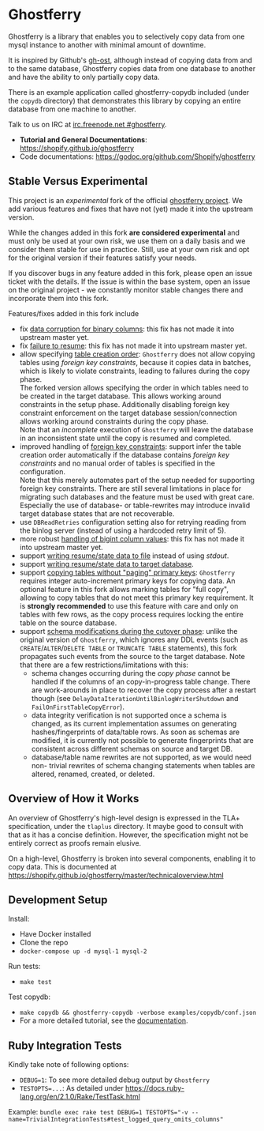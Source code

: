 Ghostferry
==========

Ghostferry is a library that enables you to selectively copy data from one mysql instance to another with minimal amount of downtime.

It is inspired by Github's [gh-ost](https://github.com/github/gh-ost),
although instead of copying data from and to the same database, Ghostferry
copies data from one database to another and have the ability to only
partially copy data.

There is an example application called ghostferry-copydb included (under the
`copydb` directory) that demonstrates this library by copying an entire
database from one machine to another.

Talk to us on IRC at [irc.freenode.net #ghostferry](https://webchat.freenode.net/?channels=#ghostferry).

- **Tutorial and General Documentations**: https://shopify.github.io/ghostferry
- Code documentations: https://godoc.org/github.com/Shopify/ghostferry

Stable Versus Experimental
--------------------------

This project is an *experimental* fork of the official
[ghostferry project](https://github.com/Shopify/ghostferry). We add various
features and fixes that have not (yet) made it into the upstream version.

While the changes added in this fork **are considered experimental** and must
only be used at your own risk, we use them on a daily basis and we consider
them stable for use in practice. Still, use at your own risk and opt for the original version if their features satisfy your needs.

If you discover bugs in any feature added in this fork, please open an issue
ticket with the details. If the issue is within the base system, open an issue
on the original project - we constantly monitor stable changes there and
incorporate them into this fork.

Features/fixes added in this fork include

- fix [data corruption for binary columns](https://github.com/Shopify/ghostferry/issues/157):
  this fix has not made it into upstream master yet.
- fix [failure to resume](https://github.com/Shopify/ghostferry/issues/156):
  this fix has not made it into upstream master yet.
- allow specifying [table creation order](https://github.com/Shopify/ghostferry/issues/161):
  `Ghostferry` does not allow copying tables using *foreign key constraints*,
  because it copies data in batches, which is likely to violate constraints,
  leading to failures during the copy phase.  
  The forked version allows specifying the order in which tables need to be
  created in the target database. This allows working around constraints in the
  setup phase. Additionally disabling foreign key constraint enforcement on the
  target database session/connection allows working around constraints during
  the copy phase.  
  Note that an *incomplete* execution of `Ghostferry`  will leave the database in
  an inconsistent state until the copy is resumed and completed.
- improved handling of [foreign key constraints](https://github.com/Shopify/ghostferry/issues/161):
  support infer the table creation order automatically if the database contains
  *foreign key constraints* and no manual order of tables is specified in the
  configuration.  
  Note that this merely automates part of the setup needed for supporting
  foreign key constraints. There are still several limitations in place for
  migrating such databases and the feature must be used with great care.
  Especially the use of database- or table-rewrites may introduce invalid target
  database states that are not recoverable.
- use `DBReadRetries` configuration setting also for retrying reading from the
  binlog server (instead of using a hardcoded retry limit of 5).
- more robust [handling of bigint column values](https://github.com/Shopify/ghostferry/issues/165):
  this fix has not made it into upstream master yet.
- support [writing resume/state data to file](https://github.com/Shopify/ghostferry/issues/163)
  instead of using *stdout*.
- support [writing resume/state data to target database](https://github.com/Shopify/ghostferry/issues/163).
- support [copying tables without "paging" primary keys](https://github.com/Shopify/ghostferry/issues/162):
  `Ghostferry` requires integer auto-increment primary keys for copying data.
  An optional feature in this fork allows marking tables for "full copy",
  allowing to copy tables that do not meet this primary key requirement. It is
  **strongly recommended** to use this feature with care and only on tables with
  few rows, as the copy process requires locking the entire table on the source
  database.
- support [schema modifications during the cutover phase](https://github.com/Lastline-Inc/ghostferry/issues/11):
  unlike the original version of `Ghostferry`, which ignores any DDL events (such
  as `CREATE`/`ALTER`/`DELETE TABLE` or `TRUNCATE TABLE` statements), this fork
  propagates such events from the source to the target database.
  Note that there are a few restrictions/limitations with this:
    - schema changes occurring during the *copy phase* cannot be handled if the
      columns of an copy-in-progress table change. There are work-arounds in
      place to recover the copy process after a restart though (see
      `DelayDataIterationUntilBinlogWriterShutdown` and
      `FailOnFirstTableCopyError`).
    - data integrity verification is not supported once a schema is changed, as
      its current implementation assumes on generating hashes/fingerprints of
      data/table rows. As soon as schemas are modified, it is currently not
      possible to generate fingerprints that are consistent across different
      schemas on source and target DB.
    - database/table name rewrites are not supported, as we would need non-
      trivial rewrites of schema changing statements when tables are altered,
      renamed, created, or deleted.

Overview of How it Works
------------------------

An overview of Ghostferry's high-level design is expressed in the TLA+
specification, under the `tlaplus` directory. It maybe good to consult with
that as it has a concise definition. However, the specification might not be
entirely correct as proofs remain elusive.

On a high-level, Ghostferry is broken into several components, enabling it to
copy data. This is documented at
https://shopify.github.io/ghostferry/master/technicaloverview.html

Development Setup
-----------------

Install:

- Have Docker installed
- Clone the repo
- `docker-compose up -d mysql-1 mysql-2`

Run tests:

- `make test`

Test copydb:

- `make copydb && ghostferry-copydb -verbose examples/copydb/conf.json`
- For a more detailed tutorial, see the
  [documentation](https://shopify.github.io/ghostferry).

Ruby Integration Tests
----

Kindly take note of following options:
*   `DEBUG=1`: To see more detailed debug output by `Ghostferry`
*   `TESTOPTS=...`: As detailed under https://docs.ruby-lang.org/en/2.1.0/Rake/TestTask.html

Example:
`bundle exec rake test DEBUG=1 TESTOPTS="-v --name=TrivialIntegrationTests#test_logged_query_omits_columns"`

